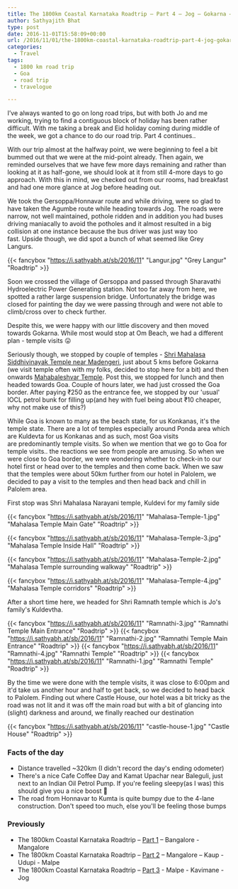 ```yaml
---
title: The 1800km Coastal Karnataka Roadtrip – Part 4 – Jog – Gokarna – Ponda – Palolem
author: Sathyajith Bhat
type: post
date: 2016-11-01T15:58:09+00:00
url: /2016/11/01/the-1800km-coastal-karnataka-roadtrip-part-4-jog-gokarna-ponda-palolem/
categories:
  - Travel
tags:
  - 1800 km road trip
  - Goa
  - road trip
  - travelogue

---
```

I’ve always wanted to go on long road trips, but with both Jo and me working, trying to find a contiguous block of holiday has been rather difficult. With me taking a break and Eid holiday coming during middle of the week, we got a chance to do our road trip. Part 4 continues..

With our trip almost at the halfway point, we were beginning to feel a bit bummed out that we were at the mid-point already. Then again, we reminded ourselves that we have few more days remaining and rather than looking at it as half-gone, we should look at it from still 4-more days to go approach. With this in mind, we checked out from our rooms, had breakfast and had one more glance at Jog before heading out.





We took the Gersoppa/Honnavar route and while driving, were so glad to have taken the Agumbe route while heading towards Jog. The roads were narrow, not well maintained, pothole ridden and in addition you had buses driving maniacally to avoid the potholes and it almost resulted in a big collision at one instance because the bus driver was just way too fast. Upside though, we did spot a bunch of what seemed like Grey Langurs.

{{< fancybox "https://i.sathyabh.at/sb/2016/11" "Langur.jpg" "Grey Langur" "Roadtrip" >}}

Soon we crossed the village of Gersoppa and passed through Sharavathi Hydroelectric Power Generating station. Not too far away from here, we spotted a rather large suspension bridge. Unfortunately the bridge was closed for painting the day we were passing through and were not able to climb/cross over to check further.


Despite this, we were happy with our little discovery and then moved towards Gokarna. While most would stop at Om Beach, we had a different plan - temple visits 😛

Seriously though, we stopped by couple of temples - [Shri Mahalasa Siddhivinayak Temple near Madengeri](https://goo.gl/maps/ojx1pjfbQep), just about 5 kms before Gokarna (we visit temple often with my folks, decided to stop here for a bit) and then onwards [Mahabaleshvar Temple](https://goo.gl/maps/tXKUVqJCcqr). Post this, we stopped for lunch and then headed towards Goa. Couple of hours later, we had just crossed the Goa border. After paying ₹250 as the entrance fee, we stopped by our 'usual' IOCL petrol bunk for filling up(and hey with fuel being about ₹10 cheaper, why not make use of this?)

While Goa is known to many as the beach state, for us Konkanas, it's the temple state. There are a lot of temples especially around Ponda area which are Kuldevta for us Konkanas and as such, most Goa visits are predominantly temple visits. So when we mention that we go to Goa for temple visits.. the reactions we see from people are amusing. So when we were close to Goa border, we were wondering whether to check-in to our hotel first or head over to the temples and then come back. When we saw that the temples were about 50km further from our hotel in Palolem, we decided to pay a visit to the temples and then head back and chill in Palolem area.

First stop was Shri Mahalasa Narayani temple, Kuldevi for my family side

{{< fancybox "https://i.sathyabh.at/sb/2016/11" "Mahalasa-Temple-1.jpg" "Mahalasa Temple Main Gate" "Roadtrip" >}}

{{< fancybox "https://i.sathyabh.at/sb/2016/11" "Mahalasa-Temple-3.jpg" "Mahalasa Temple Inside Hall" "Roadtrip" >}}

{{< fancybox "https://i.sathyabh.at/sb/2016/11" "Mahalasa-Temple-2.jpg" "Mahalasa Temple surrounding walkway" "Roadtrip" >}}

{{< fancybox "https://i.sathyabh.at/sb/2016/11" "Mahalasa-Temple-4.jpg" "Mahalasa Temple corridors" "Roadtrip" >}}

After a short time here, we headed for Shri Ramnath temple which is Jo's family's Kuldevtha.

{{< fancybox "https://i.sathyabh.at/sb/2016/11" "Ramnathi-3.jpg" "Ramnathi Temple Main Entrance" "Roadtrip" >}}
{{< fancybox "https://i.sathyabh.at/sb/2016/11" "Ramnathi-2.jpg" "Ramnathi Temple Main Entrance" "Roadtrip" >}}
{{< fancybox "https://i.sathyabh.at/sb/2016/11" "Ramnathi-4.jpg" "Ramnathi Temple" "Roadtrip" >}}
{{< fancybox "https://i.sathyabh.at/sb/2016/11" "Ramnathi-1.jpg" "Ramnathi Temple" "Roadtrip" >}}


By the time we were done with the temple visits, it was close to 6:00pm and it'd take us another hour and half to get back, so we decided to head back to Palolem. Finding out where Castle House, our hotel was a bit tricky as the road was not lit and it was off the main road but with a bit of glancing into (slight) darkness and around, we finally reached our destination

{{< fancybox "https://i.sathyabh.at/sb/2016/11" "castle-house-1.jpg" "Castle House" "Roadtrip" >}}


### Facts of the day

  * Distance travelled ~320km (I didn't record the day's ending odometer)
  * There's a nice Cafe Coffee Day and Kamat Upachar near Baleguli, just next to an Indian Oil Petrol Pump. If you're feeling sleepy(as I was) this should give you a nice boost 🙂
  * The road from Honnavar to Kumta is quite bumpy due to the 4-lane construction. Don't speed too much, else you'll be feeling those bumps


### Previously

  - The 1800km Coastal Karnataka Roadtrip – [Part 1](/2016/08/02/the-1800km-coastal-karnataka-roadtrip-part-1-bangalore-mangalore/) – Bangalore - Mangalore
  - The 1800km Coastal Karnataka Roadtrip – [Part 2](/2016/08/12/the-1800km-coastal-karnataka-roadtrip-part-2-mangalore-kaup-udupi-malpe/) – Mangalore – Kaup - Udupi - Malpe
  - The 1800km Coastal Karnataka Roadtrip – [Part 3](/2016/08/25/the-1800km-coastal-karnataka-roadtrip-part-3-malpe-kavimane-jog/) - Malpe - Kavimane - Jog
